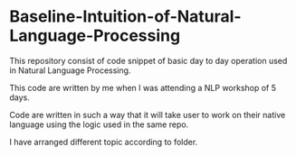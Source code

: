 # Baseline-Intuition-of-Natural-Language-Processing

This repository consist of code snippet of basic day to day operation used in Natural Language Processing.<br>

This code are written by me when I was attending a NLP workshop of 5 days.<br>

Code are written in such a way that it will take user to work on their native language using the logic used in the same repo.<br>

I have arranged different topic according to folder.<br>
